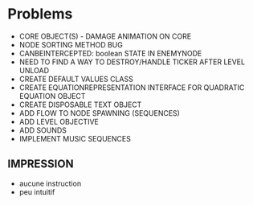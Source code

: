 # Problems

- CORE OBJECT(S) - DAMAGE ANIMATION ON CORE
- NODE SORTING METHOD BUG
- CANBEINTERCEPTED: boolean STATE IN ENEMYNODE
- NEED TO FIND A WAY TO DESTROY/HANDLE TICKER AFTER LEVEL UNLOAD
- CREATE DEFAULT VALUES CLASS
- CREATE EQUATIONREPRESENTATION INTERFACE FOR QUADRATIC EQUATION OBJECT
- CREATE DISPOSABLE TEXT OBJECT
- ADD FLOW TO NODE SPAWNING (SEQUENCES)
- ADD LEVEL OBJECTIVE
- ADD SOUNDS
- IMPLEMENT MUSIC SEQUENCES

## IMPRESSION

- aucune instruction 
- peu intuitif